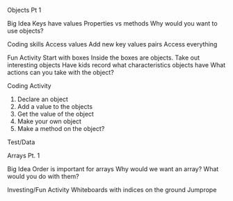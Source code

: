 Objects Pt 1

Big Idea
Keys have values
Properties vs methods
Why would you want to use objects?

Coding skills
Access values
Add new key values pairs
Access everything

Fun Activity
Start with boxes
Inside the boxes are objects.
Take out interesting objects
Have kids record what characteristics objects have
What actions can you take with the object?

Coding Activity
1. Declare an object
2. Add a value to the objects
3. Get the value of the object
4. Make your own object
5. Make a method on the object?

Test/Data



Arrays Pt. 1

Big Idea
Order is important for arrays
Why would we want an array? 
What would you do with them?

Investing/Fun Activity
Whiteboards with indices on the ground
Jumprope